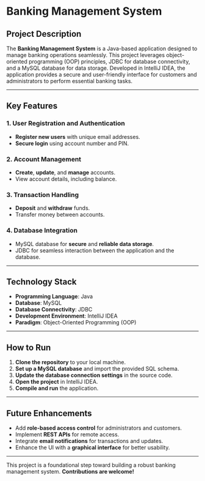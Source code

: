 # Banking Management System

## Project Description

The **Banking Management System** is a Java-based application designed to manage banking operations seamlessly. This project leverages object-oriented programming (OOP) principles, JDBC for database connectivity, and a MySQL database for data storage. Developed in IntelliJ IDEA, the application provides a secure and user-friendly interface for customers and administrators to perform essential banking tasks.

---

## Key Features

### 1. User Registration and Authentication
- **Register new users** with unique email addresses.  
- **Secure login** using account number and PIN.

### 2. Account Management
- **Create**, **update**, and **manage** accounts.  
- View account details, including balance.

### 3. Transaction Handling
- **Deposit** and **withdraw** funds.  
- Transfer money between accounts.

### 4. Database Integration
- MySQL database for **secure** and **reliable data storage**.  
- JDBC for seamless interaction between the application and the database.

---

## Technology Stack
- **Programming Language**: Java  
- **Database**: MySQL  
- **Database Connectivity**: JDBC  
- **Development Environment**: IntelliJ IDEA  
- **Paradigm**: Object-Oriented Programming (OOP)  

---

## How to Run

1. **Clone the repository** to your local machine.  
2. **Set up a MySQL database** and import the provided SQL schema.  
3. **Update the database connection settings** in the source code.  
4. **Open the project** in IntelliJ IDEA.  
5. **Compile and run** the application.

---

## Future Enhancements

- Add **role-based access control** for administrators and customers.  
- Implement **REST APIs** for remote access.  
- Integrate **email notifications** for transactions and updates.  
- Enhance the UI with a **graphical interface** for better usability.

---

This project is a foundational step toward building a robust banking management system. **Contributions are welcome!**
